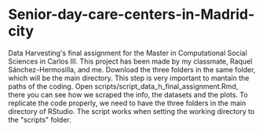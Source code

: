 # Senior-day-care-centers-in-Madrid-city
Data Harvesting's final assignment for the Master in Computational Social Sciences in Carlos III. This project has been made by my classmate, Raquel Sánchez-Hermosilla, and me.
Download the three folders in the same folder, which will be the main directory. This step is very important to mantain the paths of the coding. 
Open scripts/script_data_h_final_assignment.Rmd, there you can see how we scraped the info, the datasets and the plots.
To replicate the code properly, we need to have the three folders in the main directory of RStudio.
The script works when setting the working directory to the "scripts" folder.
